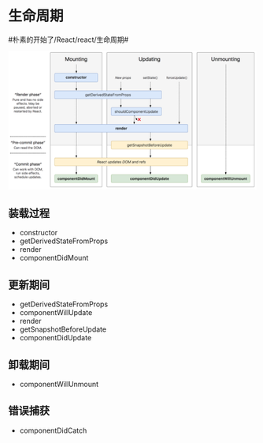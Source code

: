 # 生命周期
#朴素的开始了/React/react/生命周期#

![](./assets/life-1.png)

## 装载过程
* constructor
* getDerivedStateFromProps
* render
* componentDidMount

## 更新期间
* getDerivedStateFromProps
* componentWillUpdate
* render
* getSnapshotBeforeUpdate
* componentDidUpdate

## 卸载期间
* componentWillUnmount

## 错误捕获
* componentDidCatch